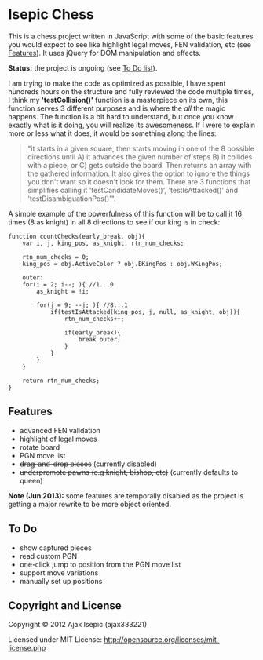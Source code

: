 Isepic Chess
================

This is a chess project written in JavaScript with some of the basic features you would expect to see like highlight legal moves, FEN validation, etc (see [Features](https://github.com/ajax333221/Isepic-Chess#features)). It uses jQuery for DOM manipulation and effects.

**Status:** the project is ongoing (see [To Do list](https://github.com/ajax333221/Isepic-Chess#to-do)).

I am trying to make the code as optimized as possible, I have spent hundreds hours on the structure and fully reviewed the code multiple times, I think my **'testCollision()'** function is a masterpiece on its own, this function serves 3 different purposes and is where the _all_ the magic happens. The function is a bit hard to understand, but once you know exactly what is it doing, you will realize its awesomeness. If I were to explain more or less what it does, it would be something along the lines:

> "it starts in a given square, then starts moving in one of the 8 possible directions until A) it advances the given number of steps B) it collides with a piece, or C) gets outside the board. Then returns an array with the gathered information. It also gives the option to ignore the things you don't want so it doesn't look for them. There are 3 functions that simplifies calling it 'testCandidateMoves()', 'testIsAttacked()' and 'testDisambiguationPos()'".

A simple example of the powerfulness of this function will be to call it 16 times (8 as knight) in all 8 directions to see if our king is in check:

	function countChecks(early_break, obj){
		var i, j, king_pos, as_knight, rtn_num_checks;
		
		rtn_num_checks = 0;
		king_pos = obj.ActiveColor ? obj.BKingPos : obj.WKingPos;
		
		outer:
		for(i = 2; i--; ){ //1...0
			as_knight = !i;
			
			for(j = 9; --j; ){ //8...1
				if(testIsAttacked(king_pos, j, null, as_knight, obj)){
					rtn_num_checks++;
					
					if(early_break){
						break outer;
					}
				}
			}
		}
		
		return rtn_num_checks;
	}

Features
-------------

- advanced FEN validation
- highlight of legal moves
- rotate board
- PGN move list
- ~~drag-and-drop pieces~~ (currently disabled)
- ~~underpromote pawns (e.g knight, bishop, etc)~~ (currently defaults to queen)

**Note (Jun 2013):** some features are temporally disabled as the project is getting a major rewrite to be more object oriented.

To Do
-------------

- show captured pieces
- read custom PGN
- one-click jump to position from the PGN move list
- support move variations
- manually set up positions

Copyright and License
-------------

Copyright © 2012 Ajax Isepic (ajax333221)

Licensed under MIT License: http://opensource.org/licenses/mit-license.php
